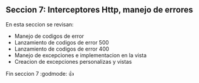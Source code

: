 ## Seccion 7: Interceptores Http, manejo de errores

En esta seccion se revisan:
- Manejo de codigos de error
- Lanzamiento de codigos de error 500
- Lanzamiento de codigos de error 400
- Manejo de excepciones e implementacion en la vista
- Creacion de excepciones personalizas y vistas

Fin seccion 7 :godmode: :+1: